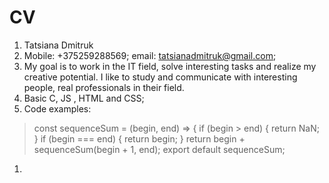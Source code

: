 # CV
1. Tatsiana Dmitruk
1. Mobile: +375259288569; email: tatsianadmitruk@gmail.com;
1. My goal is to work in the IT field, solve interesting tasks and realize my creative potential. I like to study and communicate with interesting people, real professionals in their field.
1. Basic C, JS , HTML and CSS;
1. Code examples: 
>const sequenceSum = (begin, end) => {
>if (begin > end) {
>    return NaN;
>  }
>  if (begin === end) {
>    return begin;
>  }
>  return begin + sequenceSum(begin + 1, end);
>  export default sequenceSum;
1. 